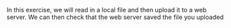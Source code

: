 In this exercise, we will read in a local file and then upload it to a web server. 
We can then check that the web server saved the file you uploaded